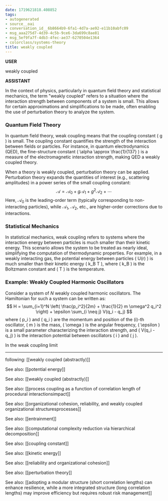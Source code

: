 ```yaml
---
date: 1719621818.408852
tags:
- autogenerated
- source__oai
- conversation_id__6b8664b9-6fa1-4d7a-ae92-e11b10abfc09
- msg_aaa275d7-4d39-4c5b-9ce6-3da699c8ae81
- msg_5ef9fa7f-4db3-4fec-ae37-6270504e1364
- colorclass/systems-theory
title: weakly coupled
---
```


**USER**

weakly coupled


**ASSISTANT**

In the context of physics, particularly in quantum field theory and statistical mechanics, the term "weakly coupled" refers to a situation where the interaction strength between components of a system is small. This allows for certain approximations and simplifications to be made, often enabling the use of perturbation theory to analyze the system.

### Quantum Field Theory

In quantum field theory, weak coupling means that the coupling constant \( g \) is small. The coupling constant quantifies the strength of the interaction between fields or particles. For instance, in quantum electrodynamics (QED), the fine-structure constant \( \alpha \approx \frac{1}{137} \) is a measure of the electromagnetic interaction strength, making QED a weakly coupled theory.

When a theory is weakly coupled, perturbation theory can be applied. Perturbation theory expands the quantities of interest (e.g., scattering amplitudes) in a power series of the small coupling constant:
$$
\mathcal{A} = \mathcal{A}_0 + g \mathcal{A}_1 + g^2 \mathcal{A}_2 + \cdots
$$
Here, $\mathcal{A}_0$ is the leading-order term (typically corresponding to non-interacting particles), while $\mathcal{A}_1$, $\mathcal{A}_2$, etc., are higher-order corrections due to interactions.

### Statistical Mechanics

In statistical mechanics, weak coupling refers to systems where the interaction energy between particles is much smaller than their kinetic energy. This scenario allows the system to be treated as nearly ideal, simplifying the computation of thermodynamic properties. For example, in a weakly interacting gas, the potential energy between particles \( U(r) \) is much smaller than their kinetic energy \( k_B T \), where \( k_B \) is the Boltzmann constant and \( T \) is the temperature.

### Example: Weakly Coupled Harmonic Oscillators

Consider a system of $N$ weakly coupled harmonic oscillators. The Hamiltonian for such a system can be written as:
$$
H = \sum_{i=1}^N \left( \frac{p_i^2}{2m} + \frac{1}{2} m \omega^2 q_i^2 \right) + \epsilon \sum_{i \neq j} V(q_i - q_j)
$$
where \( p_i \) and \( q_i \) are the momentum and position of the \(i\)-th oscillator, \( m \) is the mass, \( \omega \) is the angular frequency, \( \epsilon \) is a small parameter characterizing the interaction strength, and \( V(q_i - q_j) \) is the interaction potential between oscillators \( i \) and \( j \).

In the weak coupling limit


---


following: [[weakly coupled (abstractly)]]

See also: [[potential energy]]


See also: [[weakly coupled (abstractly)]]


See also: [[process coupling as a function of correlation length of procedural interactionsimpact]]


See also: [[organizational cohesion, reliability, and weakly coupled organizational structuresprocesses]]


See also: [[entrainment]]


See also: [[computational complexity reduction via hierarchical decomposition]]


See also: [[coupling constant]]


See also: [[kinetic energy]]


See also: [[reliability and organizational cohesion]]


See also: [[perturbation theory]]


See also: [[adopting a modular structure (short correlation lengths) can enhance resilience, while a more integrated structure (long correlation lengths) may improve efficiency but requires robust risk management]]